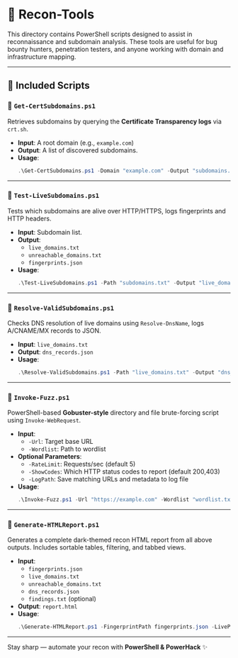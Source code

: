 # 🚁 Recon-Tools

This directory contains PowerShell scripts designed to assist in reconnaissance and subdomain analysis. These tools are useful for bug bounty hunters, penetration testers, and anyone working with domain and infrastructure mapping.

---

## 📜 Included Scripts

### 🔹 `Get-CertSubdomains.ps1`
Retrieves subdomains by querying the **Certificate Transparency logs** via `crt.sh`.

- **Input**: A root domain (e.g., `example.com`)
- **Output**: A list of discovered subdomains.
- **Usage**:
  ```powershell
  .\Get-CertSubdomains.ps1 -Domain "example.com" -Output "subdomains.txt"
  ```

---

### 🔹 `Test-LiveSubdomains.ps1`
Tests which subdomains are alive over HTTP/HTTPS, logs fingerprints and HTTP headers.

- **Input**: Subdomain list.
- **Output**:
  - `live_domains.txt`
  - `unreachable_domains.txt`
  - `fingerprints.json`
- **Usage**:
  ```powershell
  .\Test-LiveSubdomains.ps1 -Path "subdomains.txt" -Output "live_domains.txt" -RateLimit 5
  ```

---

### 🔹 `Resolve-ValidSubdomains.ps1`
Checks DNS resolution of live domains using `Resolve-DnsName`, logs A/CNAME/MX records to JSON.

- **Input**: `live_domains.txt`
- **Output**: `dns_records.json`
- **Usage**:
  ```powershell
  .\Resolve-ValidSubdomains.ps1 -Path "live_domains.txt" -Output "dns_records.json" -RateLimit 5
  ```

---

### 🔹 `Invoke-Fuzz.ps1`
PowerShell-based **Gobuster-style** directory and file brute-forcing script using `Invoke-WebRequest`.

- **Input**:
  - `-Url`: Target base URL
  - `-Wordlist`: Path to wordlist
- **Optional Parameters**:
  - `-RateLimit`: Requests/sec (default 5)
  - `-ShowCodes`: Which HTTP status codes to report (default 200,403)
  - `-LogPath`: Save matching URLs and metadata to log file
- **Usage**:
  ```powershell
  .\Invoke-Fuzz.ps1 -Url "https://example.com" -Wordlist "wordlist.txt" -RateLimit 10 -LogPath "findings.txt"
  ```

---

### 🔹 `Generate-HTMLReport.ps1`
Generates a complete dark-themed recon HTML report from all above outputs. Includes sortable tables, filtering, and tabbed views.

- **Input**:
  - `fingerprints.json`
  - `live_domains.txt`
  - `unreachable_domains.txt`
  - `dns_records.json`
  - `findings.txt` (optional)
- **Output**: `report.html`
- **Usage**:
  ```powershell
  .\Generate-HTMLReport.ps1 -FingerprintPath fingerprints.json -LivePath live_domains.txt -UnreachablePath unreachable_domains.txt -DnsPath dns_records.json -FuzzingPath findings.txt -Output report.html
  ```

---

Stay sharp — automate your recon with **PowerShell & PowerHack** ✨

